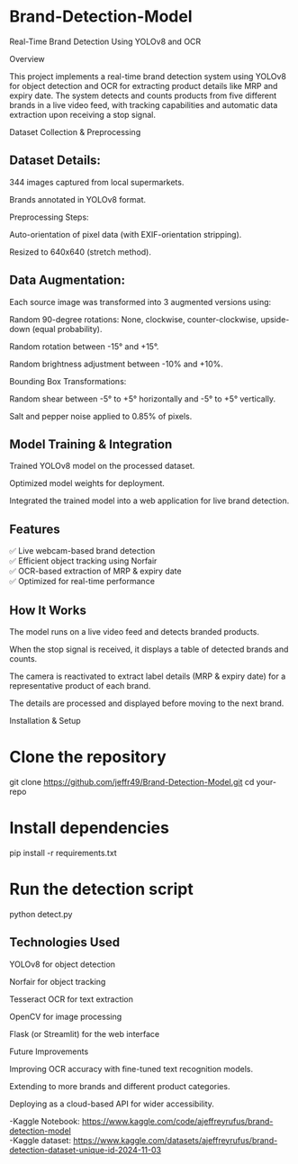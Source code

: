 # Brand-Detection-Model

Real-Time Brand Detection Using YOLOv8 and OCR

Overview

This project implements a real-time brand detection system using YOLOv8 for object detection and OCR for extracting product details like MRP and expiry date. The system detects and counts products from five different brands in a live video feed, with tracking capabilities and automatic data extraction upon receiving a stop signal.

Dataset Collection & Preprocessing

## Dataset Details:

344 images captured from local supermarkets.

Brands annotated in YOLOv8 format.

Preprocessing Steps:

Auto-orientation of pixel data (with EXIF-orientation stripping).

Resized to 640x640 (stretch method).

## Data Augmentation:

Each source image was transformed into 3 augmented versions using:

Random 90-degree rotations: None, clockwise, counter-clockwise, upside-down (equal probability).

Random rotation between -15° and +15°.

Random brightness adjustment between -10% and +10%.

Bounding Box Transformations:

Random shear between -5° to +5° horizontally and -5° to +5° vertically.

Salt and pepper noise applied to 0.85% of pixels.

## Model Training & Integration

Trained YOLOv8 model on the processed dataset.

Optimized model weights for deployment.

Integrated the trained model into a web application for live brand detection.

## Features

✅ Live webcam-based brand detection  
✅ Efficient object tracking using Norfair  
✅ OCR-based extraction of MRP & expiry date  
✅ Optimized for real-time performance  

## How It Works

The model runs on a live video feed and detects branded products.

When the stop signal is received, it displays a table of detected brands and counts.

The camera is reactivated to extract label details (MRP & expiry date) for a representative product of each brand.

The details are processed and displayed before moving to the next brand.

Installation & Setup

# Clone the repository
git clone https://github.com/jeffr49/Brand-Detection-Model.git
cd your-repo

# Install dependencies
pip install -r requirements.txt

# Run the detection script
python detect.py

## Technologies Used

YOLOv8 for object detection

Norfair for object tracking

Tesseract OCR for text extraction

OpenCV for image processing

Flask (or Streamlit) for the web interface

Future Improvements

Improving OCR accuracy with fine-tuned text recognition models.

Extending to more brands and different product categories.

Deploying as a cloud-based API for wider accessibility.

-Kaggle Notebook: https://www.kaggle.com/code/ajeffreyrufus/brand-detection-model  
-Kaggle dataset: https://www.kaggle.com/datasets/ajeffreyrufus/brand-detection-dataset-unique-id-2024-11-03
